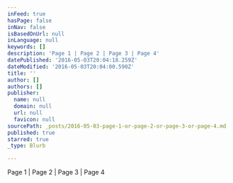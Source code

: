 ```yaml
---
inFeed: true
hasPage: false
inNav: false
isBasedOnUrl: null
inLanguage: null
keywords: []
description: 'Page 1 | Page 2 | Page 3 | Page 4'
datePublished: '2016-05-03T20:04:18.259Z'
dateModified: '2016-05-03T20:04:00.590Z'
title: ''
author: []
authors: []
publisher:
  name: null
  domain: null
  url: null
  favicon: null
sourcePath: _posts/2016-05-03-page-1-or-page-2-or-page-3-or-page-4.md
published: true
starred: true
_type: Blurb

---
```

Page 1 | Page 2 | Page 3 | Page 4
